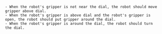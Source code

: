 
    - When the robot's gripper is not near the dial, the robot should move gripper above dial.
    - When the robot's gripper is above dial and the robot's gripper is open, the robot should put gripper around the dial.
    - When the robot's gripper is around the dial, the robot should turn the dial.